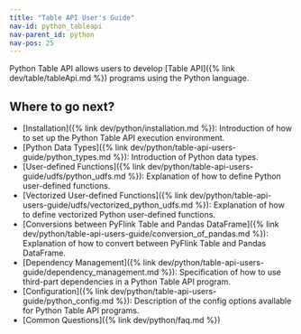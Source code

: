 ```yaml
---
title: "Table API User's Guide"
nav-id: python_tableapi
nav-parent_id: python
nav-pos: 25
---
```

<!--
Licensed to the Apache Software Foundation (ASF) under one
or more contributor license agreements.  See the NOTICE file
distributed with this work for additional information
regarding copyright ownership.  The ASF licenses this file
to you under the Apache License, Version 2.0 (the
"License"); you may not use this file except in compliance
with the License.  You may obtain a copy of the License at

  http://www.apache.org/licenses/LICENSE-2.0

Unless required by applicable law or agreed to in writing,
software distributed under the License is distributed on an
"AS IS" BASIS, WITHOUT WARRANTIES OR CONDITIONS OF ANY
KIND, either express or implied.  See the License for the
specific language governing permissions and limitations
under the License.
-->

Python Table API allows users to develop [Table API]({% link dev/table/tableApi.md %}) programs using the Python language.

## Where to go next?

- [Installation]({% link dev/python/installation.md %}): Introduction of how to set up the Python Table API execution environment.
- [Python Data Types]({% link dev/python/table-api-users-guide/python_types.md %}): Introduction of Python data types.
- [User-defined Functions]({% link dev/python/table-api-users-guide/udfs/python_udfs.md %}): Explanation of how to define Python user-defined functions.
- [Vectorized User-defined Functions]({% link dev/python/table-api-users-guide/udfs/vectorized_python_udfs.md %}): Explanation of how to define vectorized Python user-defined functions.
- [Conversions between PyFlink Table and Pandas DataFrame]({% link dev/python/table-api-users-guide/conversion_of_pandas.md %}): Explanation of how to convert between PyFlink Table and Pandas DataFrame.
- [Dependency Management]({% link dev/python/table-api-users-guide/dependency_management.md %}): Specification of how to use third-part dependencies in a Python Table API program.
- [Configuration]({% link dev/python/table-api-users-guide/python_config.md %}): Description of the config options available for Python Table API programs.
- [Common Questions]({% link dev/python/faq.md %})
